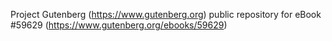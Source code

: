 Project Gutenberg (https://www.gutenberg.org) public repository for
eBook #59629 (https://www.gutenberg.org/ebooks/59629)
